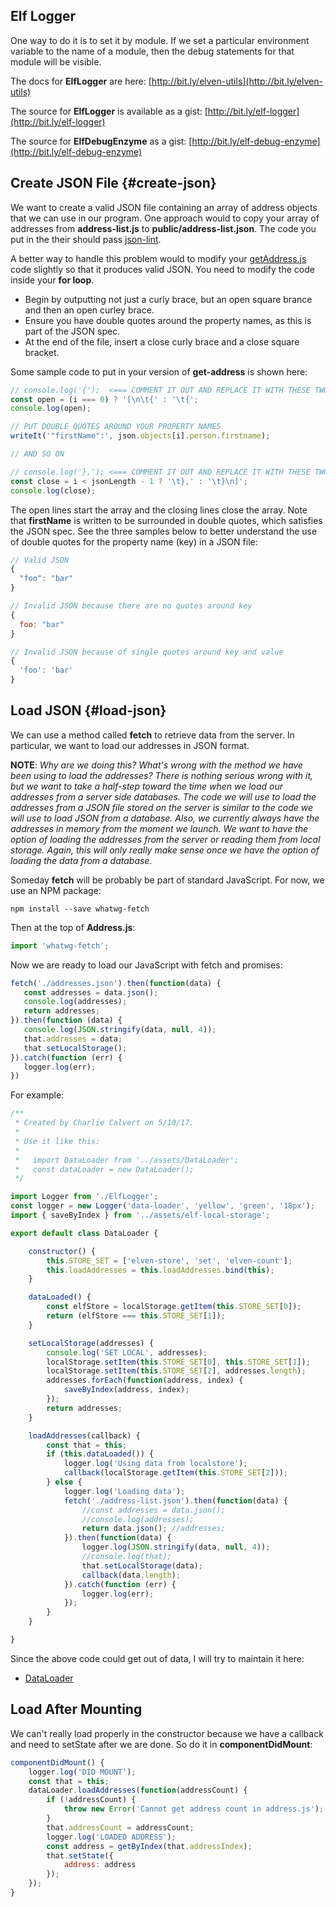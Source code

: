 ## Elf Logger

 One way to do it is to set it by module. If we set a particular environment variable to the name of a module, then the debug statements for that module will be visible.

The docs for **ElfLogger** are here: [http://bit.ly/elven-utils](http://bit.ly/elven-utils)

The source for **ElfLogger** is available as a gist: [http://bit.ly/elf-logger](http://bit.ly/elf-logger)

The source for **ElfDebugEnzyme** as a gist: [http://bit.ly/elf-debug-enzyme](http://bit.ly/elf-debug-enzyme)

## Create JSON File {#create-json}

We want to create a valid JSON file containing an array of address objects that we can use in our program. One approach would to copy your array of addresses from **address-list.js** to **public/address-list.json**. The code you put in the their should pass [json-lint](https://jsonlint.com/).

A better way to handle this problem would to modify your [getAddress.js][ga-code] code slightly so that it produces valid JSON. You need to modify the code inside your **for loop**.

- Begin by outputting not just a curly brace, but an open square brance and then an open curley brace.
- Ensure you have double quotes around the property names, as this is part of the JSON spec.
- At the end of the file, insert a close curly brace and a close square bracket.

Some sample code to put in your version of **get-address** is shown here:

```javascript
// console.log('{');  <=== COMMENT IT OUT AND REPLACE IT WITH THESE TWO LINES
const open = (i === 0) ? '[\n\t{' : '\t{';
console.log(open);

// PUT DOUBLE QUOTES AROUND YOUR PROPERTY NAMES
writeIt('"firstName":', json.objects[i].person.firstname);

// AND SO ON

// console.log('},'); <=== COMMENT IT OUT AND REPLACE IT WITH THESE TWO LINES
const close = i < jsonLength - 1 ? '\t},' : '\t}\n]';
console.log(close);
```

The open lines start the array and the closing lines close the array. Note that **firstName** is written to be surrounded in double quotes, which satisfies the JSON spec. See the three samples below to better understand the use of double quotes for the property name (key) in a JSON file:

```javascript
// Valid JSON
{
  "foo": "bar"
}

// Invalid JSON because there are no quotes around key
{
  foo: "bar"
}

// Invalid JSON because of single quotes around key and value
{
  'foo': 'bar'
}
```

[ga-code]: http://www.ccalvert.net/books/CloudNotes/Assignments/React/ReactGetAddress.html

## Load JSON {#load-json}

We can use a method called **fetch** to retrieve data from the server. In particular, we want to load our addresses in JSON format.

**NOTE**: _Why are we doing this? What's wrong with the method we have been using to load the addresses? There is nothing serious wrong with it, but we want to take a half-step toward the time when we load our addresses from a server side databases. The code we will use to load the addresses from a JSON file stored on the server is similar to the code we will use to load JSON from a database. Also, we currently always have the addresses in memory from the moment we launch. We want to have the option of loading the addresses from the server or reading them from local storage. Again, this will only really make sense once we have the option of loading the data from a database._

Someday **fetch** will be probably be part of standard JavaScript. For now, we use an NPM package:

```
npm install --save whatwg-fetch
```

Then at the top of **Address.js**:

```javascript
import 'whatwg-fetch';
```

Now we are ready to load our JavaScript with fetch and promises:

```javascript
fetch('./addresses.json').then(function(data) {
   const addresses = data.json();
   console.log(addresses);
   return addresses;
}).then(function (data) {
   console.log(JSON.stringify(data, null, 4));
   that.addresses = data;
   that.setLocalStorage();
}).catch(function (err) {
   logger.log(err);
})
```

For example:

```javascript
/**
 * Created by Charlie Calvert on 5/10/17.
 *
 * Use it like this:
 *
 *   import DataLoader from '../assets/DataLoader';
 *   const dataLoader = new DataLoader();
 */

import Logger from './ElfLogger';
const logger = new Logger('data-loader', 'yellow', 'green', '18px');
import { saveByIndex } from '../assets/elf-local-storage';

export default class DataLoader {

    constructor() {
        this.STORE_SET = ['elven-store', 'set', 'elven-count'];
        this.loadAddresses = this.loadAddresses.bind(this);
    }

    dataLoaded() {
        const elfStore = localStorage.getItem(this.STORE_SET[0]);
        return (elfStore === this.STORE_SET[1]);
    }

    setLocalStorage(addresses) {
        console.log('SET LOCAL', addresses);
        localStorage.setItem(this.STORE_SET[0], this.STORE_SET[1]);
        localStorage.setItem(this.STORE_SET[2], addresses.length);
        addresses.forEach(function(address, index) {
            saveByIndex(address, index);
        });
        return addresses;
    }

    loadAddresses(callback) {
        const that = this;
        if (this.dataLoaded()) {
            logger.log('Using data from localstore');
            callback(localStorage.getItem(this.STORE_SET[2]));
        } else {
            logger.log('Loading data');
            fetch('./address-list.json').then(function(data) {
                //const addresses = data.json();
                //console.log(addresses);
                return data.json(); //addresses;
            }).then(function(data) {
                logger.log(JSON.stringify(data, null, 4));
                //console.log(that);
                that.setLocalStorage(data);
                callback(data.length);
            }).catch(function (err) {
                logger.log(err);
            });
        }
    }

}
```

Since the above code could get out of data, I will try to maintain it here:

- [DataLoader][data-loader]

[data-loader]:https://gist.github.com/charliecalvert/d9fc57f29e16de8970b88a3c89b9b410

## Load After Mounting

We can't really load properly in the constructor because we have a callback and need to setState after we are done. So do it in **componentDidMount**:

```javascript
componentDidMount() {
    logger.log('DID MOUNT');
    const that = this;
    dataLoader.loadAddresses(function(addressCount) {
        if (!addressCount) {
            throw new Error('Cannot get address count in address.js');
        }
        that.addressCount = addressCount;
        logger.log('LOADED ADDRESS');
        const address = getByIndex(that.addressIndex);
        that.setState({
            address: address
        });
    });
}
```

